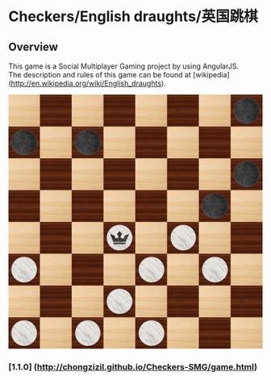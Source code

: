 # Checkers/English draughts/英国跳棋

## Overview

This game is a Social Multiplayer Gaming project by using AngularJS. <br/>
The description and rules of this game can be found at [wikipedia] (http://en.wikipedia.org/wiki/English_draughts).

![ScreenShot](/sample.png)

### [1.1.0] (http://chongzizil.github.io/Checkers-SMG/game.html)
